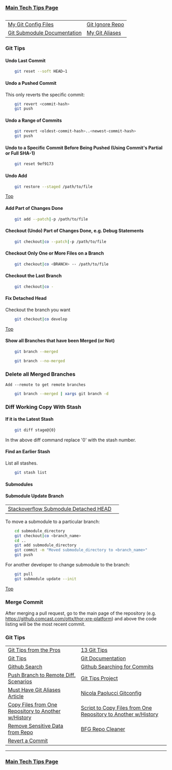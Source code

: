 ### [Main Tech Tips Page](https://github.com/sethfuller/tips/blob/main/tech_tips/README.md)

<a name="top"></a>
----------

|                                                                                    |                                                            |
|------------------------------------------------------------------------------------|------------------------------------------------------------|
| [My Git Config Files](https://github.com/sethfuller/tips/tree/main/config/Git)     | [Git Ignore Repo](https://github.com/github/gitignore)     |
| [Git Submodule Documentation](https://git-scm.com/book/en/v2/Git-Tools-Submodules) | [My Git Aliases](/Users/sfulle176/Src/Docs/git_aliases.md) |

### Git Tips

#### Undo Last Commit

```bash
	git reset --soft HEAD~1
```
#### Undo a Pushed Commit
This only reverts the specific commit:

```bash
	git revert <commit-hash>
	git push
```
#### Undo a Range of Commits
```bash
	git revert <oldest-commit-hash>..<newest-commit-hash>
	git push
```

#### Undo to a Specific Commit Before Being Pushed (Using Commit's Partial or Full SHA-1)

```bash
	git reset 9ef9173
```

#### Undo Add

```bash
	git restore --staged /path/to/file
```

[Top](#top)

#### Add Part of Changes Done

```bash
	git add --patch|-p /path/to/file
```

#### Checkout (Undo) Part of Changes Done, e.g. Debug Statements


```bash
	git checkout|co --patch|-p /path/to/file
```

#### Checkout Only One or More Files on a Branch

```bash
	git checkout|co <BRANCH> -- /path/to/file
```

#### Checkout the Last Branch

```bash
	git checkout|co -
```

#### Fix Detached Head
Checkout the branch you want

```bash
	git checkout|co develop
```

[Top](#top)

#### Show all Branches that have been Merged (or Not)


```bash
	git branch --merged
```

```bash
	git branch --no-merged
```

### Delete all Merged Branches
	Add --remote to get remote branches

```bash
	git branch --merged | xargs git branch -d
```

### Diff Working Copy With Stash

#### If it is the Latest Stash

```bash
	git diff stage@{0}
```

In thw above diff command replace '0' with the stash number.

#### Find an Earlier Stash
List all stashes.

```bash
	git stash list
```

#### Submodules


#### Submodule Update Branch
|                                                                                                                                         |   |
|-----------------------------------------------------------------------------------------------------------------------------------------|---|
| [Stackoverflow Submodule Detached HEAD](https://stackoverflow.com/questions/18770545/why-is-my-git-submodule-head-detached-from-master) |   |

To move a submodule to a particular branch:

```bash
    cd submodule_directory
    git checkout|co <branch_name>
    cd ..
	git add submodule_directory
    git commit -m "Moved submodule_directory to <branch_name>"
    git push
```

For another developer to change submodule to the branch:

```bash
    git pull
    git submodule update --init
```

[Top](#top)

### Merge Commit
After merging a pull request, go to the main page of the repository
(e.g. https://github.comcast.com/ottx/thor-xre-platform) and above the
code listing will be the most recent commit.

### Git Tips
|                                                                                                                                                                                  |                                                                                                                         |
|----------------------------------------------------------------------------------------------------------------------------------------------------------------------------------|-------------------------------------------------------------------------------------------------------------------------|
| [Git Tips from the Pros](https://code.tutsplus.com/tutorials/git-tips-from-the-pros--net-29799)                                                                                  | [13 Git Tips](https://opensource.com/article/18/4/git-tips)                                                             |
| [Git Tips](https://github.com/git-tips/tips#show-helpful-guides-that-come-with-git)                                                                                              | [Git Documentation](https://git-scm.com/doc)                                                                            |
| [Github Search](https://docs.github.com/en/github/searching-for-information-on-github/about-searching-on-github)                                                                 | [Github Searching for Commits](https://docs.github.com/en/github/searching-for-information-on-github/searching-commits) |
| [Push Branch to Remote Diff. Scenarios](https://devconnected.com/how-to-push-git-branch-to-remote/)                                                                              | [Git Tips Project](https://github.com/git-tips/tips.git)                                                                |
| [Must Have Git Aliases Article](https://www.durdn.com/blog/2012/11/22/must-have-git-aliases-advanced-examples/)                                                                  | [Nicola Paolucci Gitconfig](https://github.com/durdn/cfg/blob/master/.gitconfig)                                        |
| [Copy Files from One Repository to Another w/History](https://stackoverflow.com/questions/1365541/how-to-move-files-from-one-git-repo-to-another-not-a-clone-preserving-history) | [Script to Copy Files from One Repository to Another w/History](https://gist.github.com/whistler/de34b77aba2221ed8b2e)  |
| [Remove Sensitive Data from Repo](https://docs.github.com/en/github/authenticating-to-github/keeping-your-account-and-data-secure/removing-sensitive-data-from-a-repository)     | [BFG Repo Cleaner](https://rtyley.github.io/bfg-repo-cleaner/)                                                          |
| [Revert a Commit](https://gist.github.com/gunjanpatel/18f9e4d1eb609597c50c2118e416e6a6)                                                                                                                                                                                 |                                                                                                                         |

----------

### [Main Tech Tips Page](https://github.com/sethfuller/tips/blob/main/tech_tips/README.md)
